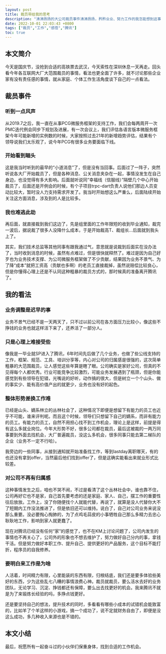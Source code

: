 ```yaml
---
layout: post
title: 裁员带给我的思考
description: "沸沸扬扬的大公司裁员事件沸沸扬扬，矜矜业业、努力工作的我怎能想到这事也会降到我头上，我也有过短暂的困惑期，但是思考之后也就释然了。事情已经过去快4个月了，最终也会渐渐淡忘那段不愉快的时间，但是教训、反思不应该忘记。趁此国庆假期有时间就整理一下。"
date: 2022-10-01 22:03:43 +0800
tags: ["裁员","工作","感悟","腾讯"]
toc: true
---
```


## 本文简介

今天是国庆节，没抢到合适的高铁票去武汉，今天索性在深圳休息一天再走。回头看今年各互联网大厂大范围裁员的事情，看法也更全面了许多，就不讨论那些企业家有没有责任感的事情，就从家庭、个体工作生活角度谈下自己的一点看法。

## 裁员事件

### 听到一点风声

从2019.7之后，我一直在从事PCG微服务框架的支持工作，我们会每两周开一次PMC迭代例会同步下规划及进展，有一次会议上，我们评估各语言版本微服务框架今年可能新增的实例数的时候，大家按照过去21年的新增趋势评估，结果有个领导说我们太乐观了，说今年PCG有很多业务要面临下线。

### 开始看到瞄头

这是我当时听到的最早的“小道消息”了，但是没有当回事。后面过了一阵子，突然听说各大厂开始裁员了，但是各种消息、公关消息夹杂在一起，事情没发生在自己身边，也没觉得有多大影响。后面就听说同“幸福线（信服线）”隔壁几个中心开始裁员了，后面还是开例会的时候，有个子项目trpc-dart负责人说他们那边人员变动比较大，暂时没人力支持需求开发了。我当时开始想这么严重么，后面陆续开始关注这方面消息，涉及到的人是比较多。

### 我也难逃此劫

再后面，就直接裁到我们这边了，先是组里面的工作年限短的收到毕业通知，裁完一波后，据说裁了很多人没降什么成本，于是开始裁高T、裁组长…后面就到我头上了。

其实，我们技术总监等其他同事有跟我通过气，意思就是说裁到后面实在没办法了，当时收到消息的时候，虽然有点难过，但是很快就释然了。难过是因为自己好歹也为业务技术支撑、为公司微服务框架做了不少贡献，结果因为业务不景气、为了降“成本”就把工资高（贡献也多啊）的老员工直接裁掉，虽然说赔偿比较良心，但是你懂得心理上还是不认同这种粗暴的裁员方式的，那时候真的准备离开腾讯了。

## 我的看法

### 业务调整是迟早的事

业务不景气已经不是一天两天了，只不过以前公司在各方面压力比较小，像这些不挣钱的业务也就这样活下来了，还养活了一部分人。

### 只是心理上难接受些

像我是一毕业就SP进入了腾讯，6年时间先后做了几个业务，也做了些公线支持的工作，框架、规范、工具、培训分享等，内心对公司的归属感是很强的，这次简单粗暴的大范围裁员，让人感觉这些年算是瞎了眼。公司确实是家好公司，但真的不见得每个人都优秀。行业可能竞争比较激烈，可能业务发展遇到了瓶颈，但是你能感觉到有些领导在犯错，光嘴说的好听，动作搞的很大，但是树立一个个山头、做的事实少、能有高价值产出的就更少，业务也没有好的起色。

### 整体形势差换工作难

已经是山头、嫡系林立的丛林社会了，这种情况下即便是想留下有能力的员工也近乎不可能，谁来评判呢。而且这个时候，领导们只想留下自己的嫡系，而非有能力的员工。有能力的员工，自然不用担心找不到工作机会，理论上是这样，前提是得有这么多就业岗位。今年大形势不好，很多公司都在裁员，最后这被裁的一两万同事要到外面去找机会，大厂普遍裁员，没这么多机会，很多同事只能去第二梯队的企业（业务不一定不行哈）。

我旁边的一些同事，从接到通知就开始准备找工作，等到lastday离职哪天，有的也还没有拿到offer，当然最后他们找到offer了，但是这确实能看出来就业形式比较差。

### 对公司不再有归属感

这种事情发生之后，咱也不哭不闹，不过是看清了这个丛林社会中，谁也靠不住，公司再好它也不是家，自己首先要考虑的还是家庭、家人、自己，摆工作的重要性往后放放。工作上，没了你随便找个人就能代替，再说了，就算是没人代替你大不了短期内工作没法推进了，但是依旧还可以维持。说白了，自己对公司业务来说没那么重要。没必要掏心掏肺的，为了点鸡毛蒜皮的小事牺牲自己那么多精力去忠心耿耿地工作，影响到家人就更蠢了。

现在对腾讯已经没有任何“家”的感觉了，也不在KM上讨论问题了，公司内发生的事情也不再关心了，公司外的形象也不想去维护了，努力做好自己分内的事，拿钱干活。但是努力做好本职工作、提升自己、提供更好的产品服务，这个目标不能打折，程序员的自我修养。

### 要明白来工作是为啥

人活着，时间精力有限，心里能装的东西有限，归根结底，我们还是要多体验些美好的东西，少为这些乱七八糟的事情浪费心神。裁员就裁员，要么活水去好的业务团队，无论学习、沉淀、挣钱都还有保障，要么出去找更好的机会。我来腾讯不就是为了来锻炼长经验的吗，多挣点钱更好。

还是要坚持自己的想法，提升技术的同时，多看看有哪些小成本的试错机会能致富的，比如羊了个羊这样的小游戏，搞一个成功了，说不定就财务自由了，即便是没这么成功，多几种收入来源也是不错的。

## 本文小结

最后，祝愿所有一起奋斗过的小伙伴们保重身体，找到合适的工作机会。

